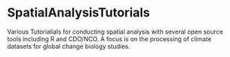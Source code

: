 SpatialAnalysisTutorials
========================

Various Tutorialials for conducting spatial analysis with several open source tools including R and CDO/NCO.  A focus is on the processing of climate datasets for global change biology studies.
